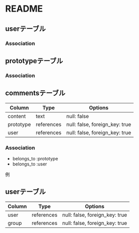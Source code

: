 # README


## userテーブル
### Association

## prototypeテーブル
### Association

## commentsテーブル

| Column    | Type       | Options                        |
| --------- | ---------- | ------------------------------ |
| content   | text       | null: false                    |
| prototype | references | null: false, foreign_key: true |
| user      | references | null: false, foreign_key: true |

### Association
- belongs_to :prototype
- belongs_to :user

例
## userテーブル

| Column | Type       | Options                        |
| ------ | ---------- | ------------------------------ |
| user   | references | null: false, foreign_key: true |
| group  | references | null: false, foreign_key: true |
